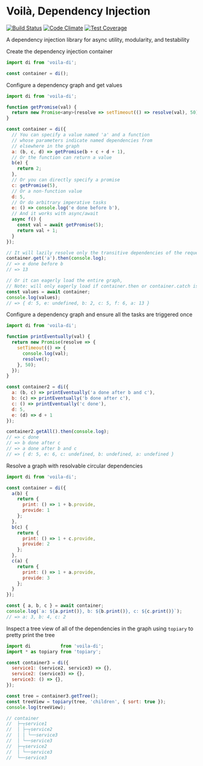 # Voilà, Dependency Injection
[![Build Status](https://travis-ci.org/Griffingj/voila-di.svg?branch=master)](https://travis-ci.org/Griffingj/voila-di)
[![Code Climate](https://codeclimate.com/github/Griffingj/voila-di/badges/gpa.svg)](https://codeclimate.com/github/Griffingj/voila-di)
[![Test Coverage](https://codeclimate.com/github/Griffingj/voila-di/badges/coverage.svg)](https://codeclimate.com/github/Griffingj/voila-di/coverage)

A dependency injection library for async utility, modularity, and testability

Create the dependency injection container

```javascript
import di from 'voila-di';

const container = di();
```

Configure a dependency graph and get values

```javascript
import di from 'voila-di';

function getPromise(val) {
  return new Promise<any>(resolve => setTimeout(() => resolve(val), 50));
}

const container = di({
  // You can specify a value named 'a' and a function
  // whose parameters indicate named dependencies from
  // elsewhere in the graph
  a: (b, c, d) => getPromise(b + c + d + 1),
  // Or the function can return a value
  b(e) {
    return 2;
  },
  // Or you can directly specify a promise
  c: getPromise(5),
  // Or a non-function value
  d: 5,
  // Or do arbitrary imperative tasks
  e: () => console.log('e done before b'),
  // And it works with async/await
  async f() {
    const val = await getPromise(5);
    return val + 1;
  }
});

// It will lazily resolve only the transitive dependencies of the requested key
container.get('a').then(console.log);
// => e done before b
// => 13

// Or it can eagerly load the entire graph, 
// Note: will only eagerly load if container.then or container.catch is called
const values = await container;
console.log(values);
// => { d: 5, e: undefined, b: 2, c: 5, f: 6, a: 13 }
```

Configure a dependency graph and ensure all the tasks are triggered once

```javascript
import di from 'voila-di';

function printEventually(val) {
  return new Promise(resolve => {
    setTimeout(() => {
      console.log(val);
      resolve();
    }, 50);
  });
}

const container2 = di({
  a: (b, c) => printEventually('a done after b and c'),
  b: (c) => printEventually('b done after c'),
  c: () => printEventually('c done'),
  d: 5,
  e: (d) => d + 1
});

container2.getAll().then(console.log);
// => c done
// => b done after c
// => a done after b and c
// => { d: 5, e: 6, c: undefined, b: undefined, a: undefined }
```

Resolve a graph with resolvable circular dependencies

```javascript
import di from 'voila-di';

const container = di({
  a(b) {
    return {
      print: () => 1 + b.provide,
      provide: 1
    };
  },
  b(c) {
    return {
      print: () => 1 + c.provide,
      provide: 2
    };
  },
  c(a) {
    return {
      print: () => 1 + a.provide,
      provide: 3
    };
  }
});

const { a, b, c } = await container;
console.log(`a: ${a.print()}, b: ${b.print()}, c: ${c.print()}`);
// => a: 3, b: 4, c: 2
```

Inspect a tree view of all of the dependencies in the graph using `topiary` to pretty print the tree

```javascript
import di           from 'voila-di';
import * as topiary from 'topiary';

const container3 = di({
  service1: (service2, service3) => {},
  service2: (service3) => {},
  service3: () => {},
});

const tree = container3.getTree();
const treeView = topiary(tree, 'children', { sort: true });
console.log(treeView);

// container
//  ├─┬service1
//  │ ├─┬service2
//  │ │ └──service3
//  │ └──service3
//  ├─┬service2
//  │ └──service3
//  └──service3
```

